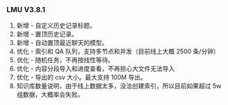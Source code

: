 ### LMU V3.8.1

1. 新增 - 自定义历史记录标题。
2. 新增 - 置顶历史记录。
3. 新增 - 自动置顶最近聊天的模型。
4. 优化 - 索引和 QA 队列，支持多节点和并发（目前线上大概 2500 条/分钟）
5. 优化 - 随机任务，不再按线性等待。
6. 优化 - 内容分段导入和进度查看，不再担心大文件无法导入
7. 优化 - 导出的 csv 大小。最大支持 100M 导出。
8. 知识库数量说明，由于线上数据太多，没法创建索引，所以目前如果超过 5w 组数据，大概率会失败。


